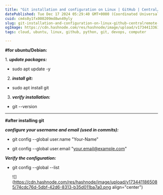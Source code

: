 ```yaml
---
title: "Git installation and configuration on Linux | GitHub | Central/remote repository | Git | basic knowledges | ubuntu"
datePublished: Tue Dec 17 2024 05:29:40 GMT+0000 (Coordinated Universal Time)
cuid: cm4s0y1fx000209md8wn49yly
slug: git-installation-and-configuration-on-linux-github-centralremote-repository-git-basic-knowledges-ubuntu
ogImage: https://cdn.hashnode.com/res/hashnode/image/upload/v1734413361721/3a9aafe3-48c6-4aaf-ac57-c329b956085a.jpeg
tags: cloud, ubuntu, linux, github, python, git, devops, computer

---
```


**#for ubuntu/Debian:**  
  
1\. ***update packages:***

* sudo apt update -y
    

2. ***install git:***
    

* sudo apt install git
    

3. ***verify installation:***
    

* git --version
    

---

**#after installing git**

***configure your username and email (used in commits):***

* git config --global user.name "Your-Name"
    
* git config --global user.email "[your.email@example.com](mailto:your.email@example.com)"
    

***Verify the configuration:***

* git config --global --list  
      
    
    ![](https://cdn.hashnode.com/res/hashnode/image/upload/v1734411865085/74cdc76d-5dbf-42d6-8313-b35d011ba7a0.png align="center")